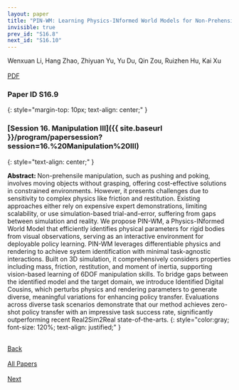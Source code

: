 ```yaml
---
layout: paper
title: "PIN-WM: Learning Physics-INformed World Models for Non-Prehensile Manipulation"
invisible: true
prev_id: "S16.8"
next_id: "S16.10"
---
```

<div class="paper-authors">
  <div class="paper-author-box">
    <div class="paper-author-name">Wenxuan Li, Hang Zhao, Zhiyuan Yu, Yu Du, Qin Zou, Ruizhen Hu, Kai Xu</div>
    <div class="paper-author-uni"></div>
  </div>
</div>

<div class="paper-pdf-modern">
  <div class="paper-menu-icon">
    <a href="https://www.roboticsproceedings.org/rss25/p253.pdf" title="Download PDF" target="_blank">
      <i class="fa fa-file-pdf-o"></i><br>
      <span class="paper-menu-label">PDF</span>
    </a>
  </div>
</div>

### Paper ID S16.9
{: style="margin-top: 10px; text-align: center;" }

### [Session 16. Manipulation III]({{ site.baseurl }}/program/papersession?session=16.%20Manipulation%20III)
{: style="text-align: center;" }

<b style="color: black;">Abstract: </b>Non-prehensile manipulation, such as pushing and poking, involves moving objects without grasping, offering cost-effective solutions in constrained environments. However, it presents challenges due to sensitivity to complex physics like friction and restitution. Existing approaches either rely on expensive expert demonstrations, limiting scalability, or use simulation-based trial-and-error, suffering from gaps between simulation and reality. We propose PIN-WM, a Physics-INformed World Model that efficiently identifies physical parameters for rigid bodies from visual observations, serving as an interactive environment for deployable policy learning. PIN-WM leverages differentiable physics and rendering to achieve system identification with minimal task-agnostic interactions. Built on 3D simulation, it comprehensively considers properties including mass, friction, restitution, and moment of inertia, supporting vision-based learning of 6DOF manipulation skills. To bridge gaps between the identified model and the target domain, we introduce Identified Digital Cousins, which perturbs physics and rendering parameters to generate diverse, meaningful variations for enhancing policy transfer. Evaluations across diverse task scenarios demonstrate that our method achieves zero-shot policy transfer with an impressive task success rate, significantly outperforming recent Real2Sim2Real state-of-the-arts.
{: style="color:gray; font-size: 120%; text-align: justified;" }

<div class="paper-menu">
  <div class="paper-menu-inner">
    <a href="{{ site.baseurl }}/program/papers/S16.8/" title="Previous Paper">
            <div class="paper-menu-icon">
                <i class="fa fa-chevron-left"></i><br>
                <span class="paper-menu-label">Back</span>
            </div>
        </a>
    <a href="{{ site.baseurl }}/program/papers" title="All Papers">
      <div class="paper-menu-icon">
        <i class="fa fa-list"></i><br>
        <span class="paper-menu-label">All Papers</span>
      </div>
    </a>
    <a href="{{ site.baseurl }}/program/papers/S16.10/" title="Next Paper">
            <div class="paper-menu-icon">
                <i class="fa fa-chevron-right"></i><br>
                <span class="paper-menu-label">Next</span>
            </div>
        </a>
  </div>
</div>
